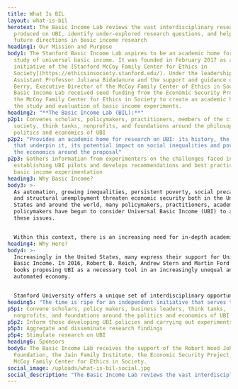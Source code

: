 ```yaml
---
title: What Is BIL
layout: what-is-bil
herotext: The Basic Income Lab reviews the vast interdisciplinary research
  produced on UBI, identify under-explored research questions, and help shape
  future directions in basic income research
heading1: Our Mission and Purpose
body1: The Stanford Basic Income Lab aspires to be an academic home for the
  study of universal basic income. It was founded in February 2017 as an
  initiative of the [Stanford McCoy Family Center for Ethics in
  Society](https://ethicsinsociety.stanford.edu/). Under the leadership of
  Assistant Professor Juliana Bidadanure and the support and guidance of Joan
  Berry, Executive Director of the McCoy Family Center of Ethics in Society, the
  Basic Income Lab received seed funding from the Economic Security Project and
  the McCoy Family Center for Ethics in Society to create an academic home for
  the study and evaluation of basic income experiments.
heading2: "**The Basic Income Lab (BIL):**"
p2p1: Convenes scholars, policymakers, practitioners, members of the civil
  society, think tanks, nonprofits, and foundations around the philosophy,
  politics and economics of UBI
p2p2: "Provides an academic home for research on UBI: its history, the values
  that underpin it, its potential impact on social inequalities and poverty, and
  the economics around the proposal"
p2p3: Gathers information from experimenters on the challenges faced in
  establishing UBI pilots and develops recommendations and best practices in
  basic income experimentation
heading3: Why Basic Income?
body3: >-
  As automation, growing inequalities, persistent poverty, social precariousness
  and structural unemployment threaten economic security both in the United
  States and around the world, many policymakers, practitioners, academics and
  policymakers have begun to consider Universal Basic Income (UBI) to address
  these issues.


  Within this context, there is an increasing need for in-depth academic research on how to design, implement and evaluate UBI; on what UBI’s potential impacts could be; and, on how it could be turned into an economically and politically feasible program.
heading4: Why Here?
body4: >-
  Increasingly in the United States, many express their support for Universal
  Basic Income. In 2016, Robert B. Reich, Andrew Stern and Martin Ford all wrote
  books proposing UBI as a necessary tool in an increasingly unequal and
  automated economy. 


  Stanford University offers a unique set of interdisciplinary opportunities to further enhance the study of this proposal. Nestled in the heart of the bay area, the Lab benefits from access to experts across disciplines to develop and improve UBI research.
heading5: "The time is ripe for an independent initiative that serves to:"
p5p1: Convene scholars, policy makers, business leaders, think tanks,
  nonprofits, and foundations around the politics and economics of UBI
p5p2: Inform those developing UBI policies and carrying out experiments
p5p3: Aggregate and disseminate research findings
p5p4: Stimulate research on UBI
heading6: Sponsors
body6: The Basic Income Lab receives the support of the Robert Wood Johnson
  Foundation, the Jain Family Institute, the Economic Security Project, and the
  McCoy Family Center for Ethics in Society.
social_image: /uploads/what-is-bil-social.jpg
social_description: "The Basic Income Lab reviews the vast interdisciplinary research produced on UBI, identify under-explored research questions, and help shape future directions in basic income research"   
---
```

